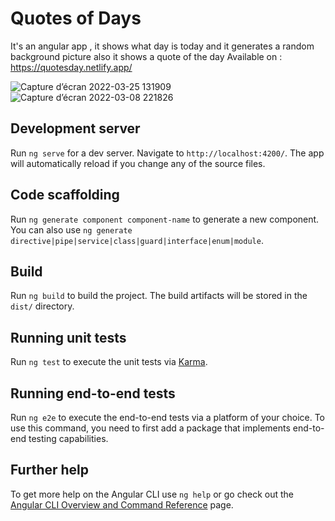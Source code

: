 # Quotes of Days
It's an angular app , it shows what day is today and it generates a random background picture also it shows a quote of the day 
Available on : https://quotesday.netlify.app/

![Capture d’écran 2022-03-25 131909](https://user-images.githubusercontent.com/77991759/160142784-58d002ab-44e6-4663-90d1-65c108c6410a.jpg)
![Capture d’écran 2022-03-08 221826](https://user-images.githubusercontent.com/77991759/160143331-8840d528-f26f-43fa-868f-574d6e388506.jpg)


## Development server

Run `ng serve` for a dev server. Navigate to `http://localhost:4200/`. The app will automatically reload if you change any of the source files.

## Code scaffolding

Run `ng generate component component-name` to generate a new component. You can also use `ng generate directive|pipe|service|class|guard|interface|enum|module`.

## Build

Run `ng build` to build the project. The build artifacts will be stored in the `dist/` directory.

## Running unit tests

Run `ng test` to execute the unit tests via [Karma](https://karma-runner.github.io).

## Running end-to-end tests

Run `ng e2e` to execute the end-to-end tests via a platform of your choice. To use this command, you need to first add a package that implements end-to-end testing capabilities.

## Further help

To get more help on the Angular CLI use `ng help` or go check out the [Angular CLI Overview and Command Reference](https://angular.io/cli) page.

